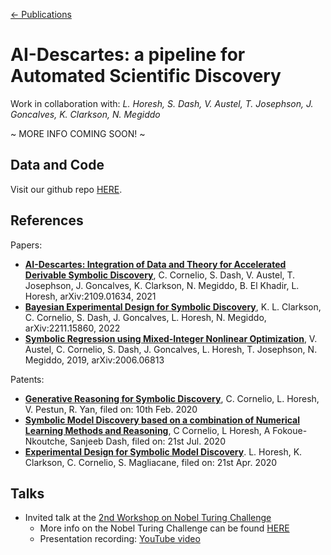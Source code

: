 [&larr; Publications](publications.md)

# AI-Descartes: a pipeline for Automated Scientific Discovery

Work in collaboration with: _L. Horesh, S. Dash, V. Austel, T. Josephson, J. Goncalves, K. Clarkson, N. Megiddo_

~ MORE INFO COMING SOON! ~




## Data and Code
Visit our github repo [HERE](https://github.com/IBM/AI-Descartes).

## References

Papers:

* [**AI-Descartes: Integration of Data and Theory for Accelerated Derivable Symbolic Discovery**](https://arxiv.org/abs/2109.01634), C. Cornelio, S. Dash, V. Austel, T. Josephson, J. Goncalves, K. Clarkson, N. Megiddo, B. El Khadir, L. Horesh, arXiv:2109.01634, 2021 
* [**Bayesian Experimental Design for Symbolic Discovery**](https://arxiv.org/abs/2211.15860), K. L. Clarkson, C. Cornelio, S. Dash, J. Goncalves, L. Horesh, N. Megiddo, arXiv:2211.15860, 2022
* [**Symbolic Regression using Mixed-Integer Nonlinear Optimization**](https://arxiv.org/abs/2006.06813), V. Austel, C. Cornelio, S. Dash, J. Goncalves, L. Horesh, T. Josephson, N. Megiddo, 2019, arXiv:2006.06813

Patents:
* [**Generative Reasoning for Symbolic Discovery**](https://patents.google.com/patent/US20220108205A1/en), C. Cornelio, L. Horesh, V. Pestun, R. Yan, filed on: 10th Feb. 2020
* [**Symbolic Model Discovery based on a combination of Numerical Learning Methods and Reasoning**](https://patents.google.com/patent/US20220027775A1/en), C Cornelio, L Horesh, A Fokoue-Nkoutche, Sanjeeb Dash, filed on: 21st Jul. 2020
* [**Experimental Design for Symbolic Model Discovery**](https://patents.google.com/patent/US20210334432A1/en). L. Horesh, K. Clarkson, C. Cornelio, S. Magliacane, filed on: 21st Apr. 2020


## Talks

* Invited talk at the [2nd Workshop on Nobel Turing Challenge](https://groups.oist.jp/obu/event/2nd-workshop-nobel-turing-challenge)
  * More info on the Nobel Turing Challenge can be found [HERE](https://www.nature.com/articles/s41540-021-00189-3)
  * Presentation recording: [YouTube video](https://youtu.be/y-v9QWGzZ8E)
